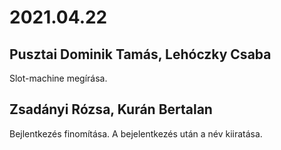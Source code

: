 # 2021.04.22
## Pusztai Dominik Tamás, Lehóczky Csaba
Slot-machine megírása.

## Zsadányi Rózsa, Kurán Bertalan
Bejlentkezés finomítása. A bejelentkezés után a név kiiratása.
